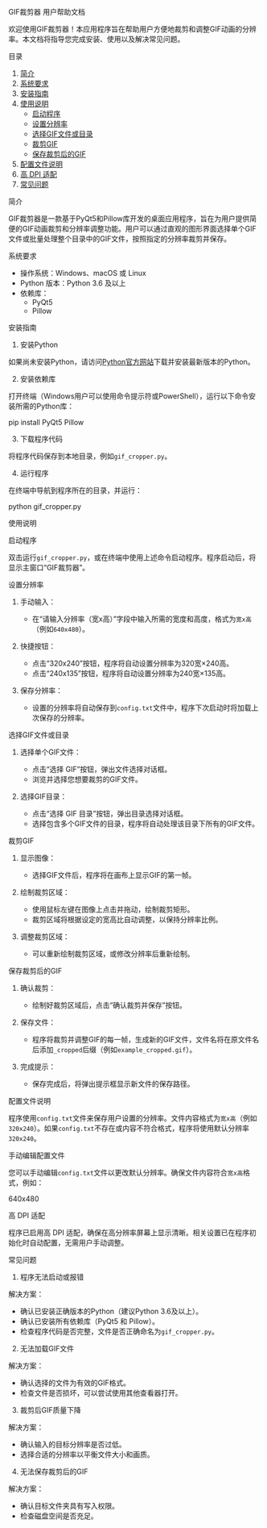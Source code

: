 GIF裁剪器 用户帮助文档

欢迎使用GIF裁剪器！本应用程序旨在帮助用户方便地裁剪和调整GIF动画的分辨率。本文档将指导您完成安装、使用以及解决常见问题。

目录

1. [简介](#简介)
2. [系统要求](#系统要求)
3. [安装指南](#安装指南)
4. [使用说明](#使用说明)
    - [启动程序](#启动程序)
    - [设置分辨率](#设置分辨率)
    - [选择GIF文件或目录](#选择gif文件或目录)
    - [裁剪GIF](#裁剪gif)
    - [保存裁剪后的GIF](#保存裁剪后的gif)
5. [配置文件说明](#配置文件说明)
6. [高 DPI 适配](#高-dpi-适配)
7. [常见问题](#常见问题)



简介

GIF裁剪器是一款基于PyQt5和Pillow库开发的桌面应用程序，旨在为用户提供简便的GIF动画裁剪和分辨率调整功能。用户可以通过直观的图形界面选择单个GIF文件或批量处理整个目录中的GIF文件，按照指定的分辨率裁剪并保存。

系统要求

- 操作系统：Windows、macOS 或 Linux
- Python 版本：Python 3.6 及以上
- 依赖库：
    - PyQt5
    - Pillow

安装指南

1. 安装Python

如果尚未安装Python，请访问[Python官方网站](https://www.python.org/downloads/)下载并安装最新版本的Python。

2. 安装依赖库

打开终端（Windows用户可以使用命令提示符或PowerShell），运行以下命令安装所需的Python库：

pip install PyQt5 Pillow

3. 下载程序代码

将程序代码保存到本地目录，例如`gif_cropper.py`。

4. 运行程序

在终端中导航到程序所在的目录，并运行：

python gif_cropper.py

使用说明

启动程序

双击运行`gif_cropper.py`，或在终端中使用上述命令启动程序。程序启动后，将显示主窗口“GIF裁剪器”。

设置分辨率

1. 手动输入：
    - 在“请输入分辨率（宽x高）”字段中输入所需的宽度和高度，格式为`宽x高`（例如`640x480`）。
  
2. 快捷按钮：
    - 点击“320x240”按钮，程序将自动设置分辨率为320宽×240高。
    - 点击“240x135”按钮，程序将自动设置分辨率为240宽×135高。

3. 保存分辨率：
    - 设置的分辨率将自动保存到`config.txt`文件中，程序下次启动时将加载上次保存的分辨率。

选择GIF文件或目录

1. 选择单个GIF文件：
    - 点击“选择 GIF”按钮，弹出文件选择对话框。
    - 浏览并选择您想要裁剪的GIF文件。
  
2. 选择GIF目录：
    - 点击“选择 GIF 目录”按钮，弹出目录选择对话框。
    - 选择包含多个GIF文件的目录，程序将自动处理该目录下所有的GIF文件。

裁剪GIF

1. 显示图像：
    - 选择GIF文件后，程序将在画布上显示GIF的第一帧。
  
2. 绘制裁剪区域：
    - 使用鼠标左键在图像上点击并拖动，绘制裁剪矩形。
    - 裁剪区域将根据设定的宽高比自动调整，以保持分辨率比例。

3. 调整裁剪区域：
    - 可以重新绘制裁剪区域，或修改分辨率后重新绘制。

保存裁剪后的GIF

1. 确认裁剪：
    - 绘制好裁剪区域后，点击“确认裁剪并保存”按钮。
  
2. 保存文件：
    - 程序将裁剪并调整GIF的每一帧，生成新的GIF文件，文件名将在原文件名后添加`_cropped`后缀（例如`example_cropped.gif`）。
  
3. 完成提示：
    - 保存完成后，将弹出提示框显示新文件的保存路径。

配置文件说明

程序使用`config.txt`文件来保存用户设置的分辨率。文件内容格式为`宽x高`（例如`320x240`）。如果`config.txt`不存在或内容不符合格式，程序将使用默认分辨率`320x240`。

手动编辑配置文件

您可以手动编辑`config.txt`文件以更改默认分辨率。确保文件内容符合`宽x高`格式，例如：

640x480

高 DPI 适配

程序已启用高 DPI 适配，确保在高分辨率屏幕上显示清晰。相关设置已在程序初始化时自动配置，无需用户手动调整。

常见问题

1. 程序无法启动或报错

解决方案：
- 确认已安装正确版本的Python（建议Python 3.6及以上）。
- 确认已安装所有依赖库（PyQt5 和 Pillow）。
- 检查程序代码是否完整，文件是否正确命名为`gif_cropper.py`。

2. 无法加载GIF文件

解决方案：
- 确认选择的文件为有效的GIF格式。
- 检查文件是否损坏，可以尝试使用其他查看器打开。

3. 裁剪后GIF质量下降

解决方案：
- 确认输入的目标分辨率是否过低。
- 选择合适的分辨率以平衡文件大小和画质。

4. 无法保存裁剪后的GIF

解决方案：
- 确认目标文件夹具有写入权限。
- 检查磁盘空间是否充足。


